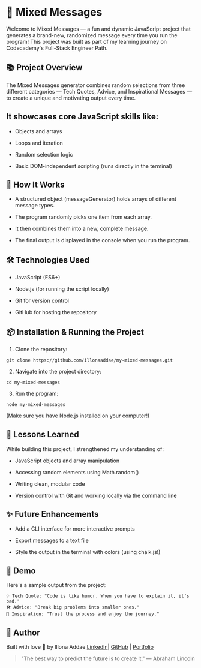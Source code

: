 # 🎯 Mixed Messages

Welcome to Mixed Messages — a fun and dynamic JavaScript project that generates a brand-new, randomized message every time you run the program!
This project was built as part of my learning journey on Codecademy's Full-Stack Engineer Path.

## 📚 Project Overview

The Mixed Messages generator combines random selections from three different categories — Tech Quotes, Advice, and Inspirational Messages — to create a unique and motivating output every time.

## It showcases core JavaScript skills like:

- Objects and arrays

- Loops and iteration

- Random selection logic

- Basic DOM-independent scripting (runs directly in the terminal)

## 🚀 How It Works

- A structured object (messageGenerator) holds arrays of different message types.

- The program randomly picks one item from each array.

- It then combines them into a new, complete message.

- The final output is displayed in the console when you run the program.

## 🛠️ Technologies Used

- JavaScript (ES6+)

- Node.js (for running the script locally)

- Git for version control

- GitHub for hosting the repository

## 📦 Installation & Running the Project

1. Clone the repository:

```
git clone https://github.com/illonaaddae/my-mixed-messages.git
```

2. Navigate into the project directory:

```
cd my-mixed-messages
```

3. Run the program:

```
node my-mixed-messages
```

(Make sure you have Node.js installed on your computer!)

## 🧠 Lessons Learned

While building this project, I strengthened my understanding of:

- JavaScript objects and array manipulation

- Accessing random elements using Math.random()

- Writing clean, modular code

- Version control with Git and working locally via the command line

## ✨ Future Enhancements

- Add a CLI interface for more interactive prompts

- Export messages to a text file

- Style the output in the terminal with colors (using chalk.js!)

## 📸 Demo

Here's a sample output from the project:

```
💡 Tech Quote: "Code is like humor. When you have to explain it, it’s bad."
🛠️ Advice: "Break big problems into smaller ones."
🌟 Inspiration: "Trust the process and enjoy the journey."
```

## 📝 Author

Built with love 💙 by Illona Addae
[LinkedIn](https://www.linkedin.com/in/illonaaddae/)| [GitHub](https://github.com/illonaaddae) | [Portfolio](https://oceaniccodes.netlify.app/)

> "The best way to predict the future is to create it." — Abraham Lincoln
